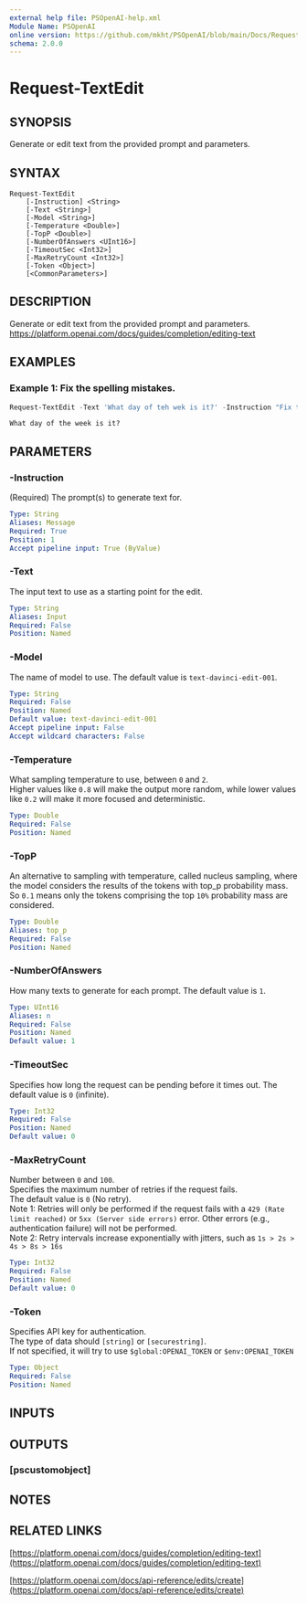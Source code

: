 ```yaml
---
external help file: PSOpenAI-help.xml
Module Name: PSOpenAI
online version: https://github.com/mkht/PSOpenAI/blob/main/Docs/Request-TextEdit.md
schema: 2.0.0
---
```


# Request-TextEdit

## SYNOPSIS
Generate or edit text from the provided prompt and parameters.

## SYNTAX

```
Request-TextEdit 
    [-Instruction] <String>
    [-Text <String>]
    [-Model <String>]
    [-Temperature <Double>]
    [-TopP <Double>]
    [-NumberOfAnswers <UInt16>]
    [-TimeoutSec <Int32>]
    [-MaxRetryCount <Int32>]
    [-Token <Object>]
    [<CommonParameters>]
```

## DESCRIPTION
Generate or edit text from the provided prompt and parameters.  
https://platform.openai.com/docs/guides/completion/editing-text

## EXAMPLES

### Example 1: Fix the spelling mistakes.
```PowerShell
Request-TextEdit -Text 'What day of teh wek is it?' -Instruction "Fix the spelling mistakes" | select Answer
```
```
What day of the week is it?
```

## PARAMETERS

### -Instruction
(Required)
The prompt(s) to generate text for.

```yaml
Type: String
Aliases: Message
Required: True
Position: 1
Accept pipeline input: True (ByValue)
```

### -Text
The input text to use as a starting point for the edit.

```yaml
Type: String
Aliases: Input
Required: False
Position: Named
```

### -Model
The name of model to use.
The default value is `text-davinci-edit-001`.

```yaml
Type: String
Required: False
Position: Named
Default value: text-davinci-edit-001
Accept pipeline input: False
Accept wildcard characters: False
```

### -Temperature
What sampling temperature to use, between `0` and `2`.  
Higher values like `0.8` will make the output more random, while lower values like `0.2` will make it more focused and deterministic.

```yaml
Type: Double
Required: False
Position: Named
```

### -TopP
An alternative to sampling with temperature, called nucleus sampling, where the model considers the results of the tokens with top_p probability mass.
So `0.1` means only the tokens comprising the top `10%` probability mass are considered.

```yaml
Type: Double
Aliases: top_p
Required: False
Position: Named
```

### -NumberOfAnswers
How many texts to generate for each prompt.
The default value is `1`.

```yaml
Type: UInt16
Aliases: n
Required: False
Position: Named
Default value: 1
```

### -TimeoutSec
Specifies how long the request can be pending before it times out.
The default value is `0` (infinite).

```yaml
Type: Int32
Required: False
Position: Named
Default value: 0
```

### -MaxRetryCount
Number between `0` and `100`.  
Specifies the maximum number of retries if the request fails.  
The default value is `0` (No retry).  
Note 1: Retries will only be performed if the request fails with a `429 (Rate limit reached)` or `5xx (Server side errors)` error. Other errors (e.g., authentication failure) will not be performed.  
Note 2: Retry intervals increase exponentially with jitters, such as `1s > 2s > 4s > 8s > 16s`

```yaml
Type: Int32
Required: False
Position: Named
Default value: 0
```

### -Token
Specifies API key for authentication.  
The type of data should `[string]` or `[securestring]`.  
If not specified, it will try to use `$global:OPENAI_TOKEN` or `$env:OPENAI_TOKEN`

```yaml
Type: Object
Required: False
Position: Named
```


## INPUTS

## OUTPUTS

### [pscustomobject]
## NOTES

## RELATED LINKS

[https://platform.openai.com/docs/guides/completion/editing-text](https://platform.openai.com/docs/guides/completion/editing-text)

[https://platform.openai.com/docs/api-reference/edits/create](https://platform.openai.com/docs/api-reference/edits/create)

